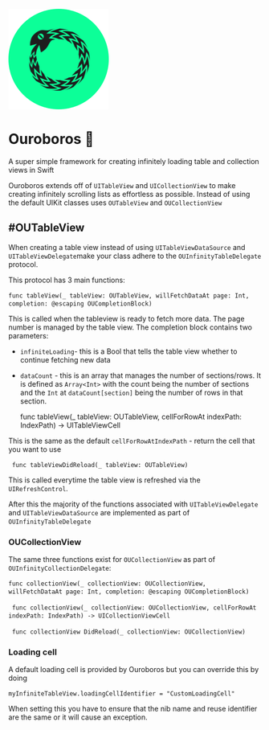 ![alt tag][image-1]
# Ouroboros 🐍
A super simple framework for creating infinitely loading table and collection views in Swift

Ouroboros extends off of `UITableView` and `UICollectionView` to make creating infinitely scrolling lists as effortless as possible. Instead of using the default UIKit classes uses `OUTableView` and `OUCollectionView`

## \#OUTableView

When creating a table view instead of using `UITableViewDataSource` and `UITableViewDelegate`make your class adhere to the `OUInfinityTableDelegate` protocol.

This protocol has 3 main functions:

	func tableView(_ tableView: OUTableView, willFetchDataAt page: Int, completion: @escaping OUCompletionBlock)

This is called when the tableview is ready to fetch more data. The page number is managed by the table view. The completion block contains two parameters:
- `infiniteLoading`- this is a Bool that tells the table view whether to continue fetching new data
- `dataCount` - this is an array that manages the number of sections/rows. It is defined as `Array<Int>` with the count being the number of sections and the `Int` at `dataCount[section]` being the number of rows in that section.  

	 func tableView(_ tableView: OUTableView, cellForRowAt indexPath: IndexPath) -> UITableViewCell

This is the same as the default `cellForRowAtIndexPath` - return the cell that you want to use  
 
	 func tableViewDidReload(_ tableView: OUTableView)  

This is called everytime the table view is refreshed via the `UIRefreshControl`.

After this the majority of the functions associated with `UITableViewDelegate` and `UITableViewDataSource` are implemented as part of `OUInfinityTableDelegate `

### OUCollectionView

The same three functions exist for `OUCollectionView` as part of `OUInfinityCollectionDelegate`:

	func collectionView(_ collectionView: OUCollectionView, willFetchDataAt page: Int, completion: @escaping OUCompletionBlock)

	 func collectionView(_ collectionView: OUCollectionView, cellForRowAt indexPath: IndexPath) -> UICollectionViewCell

	 func collectionView DidReload(_ collectionView: OUCollectionView)

### Loading cell

A default loading cell is provided by Ouroboros but you can override this by doing 

	myInfiniteTableView.loadingCellIdentifier = "CustomLoadingCell"

When setting this you have to ensure that the nib name and reuse identifier are the same or it will cause an exception.


[image-1]:	https://raw.githubusercontent.com/jackchmbrln/Ouroboros/master/ouro_logo@2x.png
